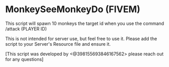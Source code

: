 # MonkeySeeMonkeyDo (FIVEM)
This script will spawn 10 monkeys the target id when you use the command /attack (PLAYER ID)


This is not intended for server use, but feel free to use it. Please add the script to your Server's Resource file and ensure it.

[This script was developed by <@398155693846167562> please reach out for any questions]
